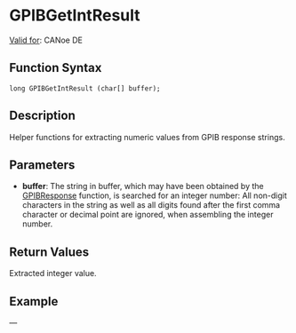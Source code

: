 # GPIBGetIntResult

[Valid for](../../../Shared/FeatureAvailability.md): CANoe DE

## Function Syntax

```
long GPIBGetIntResult (char[] buffer);
```

## Description

Helper functions for extracting numeric values from GPIB response strings.

## Parameters

- **buffer**: The string in buffer, which may have been obtained by the [GPIBResponse](CAPLfunctionGPIBResponse.md) function, is searched for an integer number: All non-digit characters in the string as well as all digits found after the first comma character or decimal point are ignored, when assembling the integer number.

## Return Values

Extracted integer value.

## Example

—
